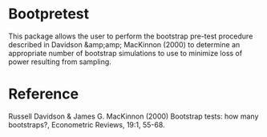 # Bootpretest
This package allows the user to perform the bootstrap pre-test procedure described in Davidson &amp;amp;amp; MacKinnon (2000) to determine an appropriate number of bootstrap simulations to use to minimize loss of power resulting from sampling.

# Reference 
Russell Davidson & James G. MacKinnon (2000) Bootstrap tests: how many bootstraps?, Econometric Reviews, 19:1, 55-68.
